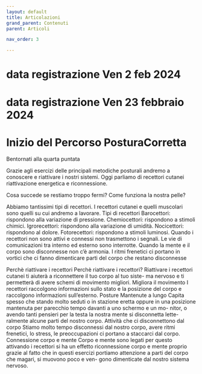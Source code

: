 ```yaml
---
layout: default
title: Articolazioni 
grand_parent: Contenuti
parent: Articoli

nav_order: 3

---
```


# data registrazione Ven 2 feb 2024

# data registrazione Ven 23 febbraio 2024


# Inizio del Percorso PosturaCorretta
Bentornati alla quarta puntata 

Grazie agli esercizi delle  principali metodiche posturali andremo a conoscere e riattivare i nostri sistemi.
Oggi parliamo di recettori cutanei riattivazione energetica e riconnessione. 

Cosa succede se restiamo troppo fermi? Come funziona la nostra pelle? 


Abbiamo tantissimi tipi di recettori.
I recettori cutanei e quelli muscolari sono quelli su cui andremo a lavorare.
Tipi di recettori
Barocettori: rispondono alla variazione di pressione. Chemiocettori: rispondono a stimoli chimici. Igrorecettori: rispondono alla variazione di umidità. Nocicettori: rispondono al dolore.
Fotorecettori: rispondono a stimoli luminosi.
Quando i recettori non sono attivi e connessi non trasmettono i segnali.
Le vie di comunicazioni tra interno ed esterno sono interrotte.
Quando la mente e il corpo sono disconnesse non c’è armonia.
I ritmi frenetici ci portano in vortici che ci fanno dimenticare parti del corpo che restano disconnesse
   
Perchè riattivare i recettori
Perchè riattivare i recettori?
Riattivare i recettori cutanei ti aiuterà a riconnettere il tuo corpo al tuo siste- ma nervoso e ti permetterà di avere schemi di movimento migliori.
Migliora il movimento
I recettori raccolgono informazioni sullo stato e la posizione del corpo e raccolgono informazioni sull’esterno.
Posture Mantenute a lungo
Capita spesso che stando molto seduti o in stazione eretta oppure in una posizione mantenuta per parecchio tempo davanti a uno schermo e un mo- nitor, o avendo tanti pensieri per la testa la nostra mente si disconnetta lette- ralmente alcune parti del nostro corpo.
Attività che ci disconnettono dal corpo
Stiamo molto tempo disconnessi dal nostro corpo, avere ritmi frenetici, lo stress, le preoccupazioni ci portano a staccarci dal corpo.
Connessione corpo e mente
Corpo e mente sono legati per questo attivando i recettori si ha un effetto riconnessione corpo e mente proprio grazie al fatto che in questi esercizi portiamo attenzione a parti del corpo che magari, si muovono poco e ven- gono dimenticate dal nostro sistema nervoso.